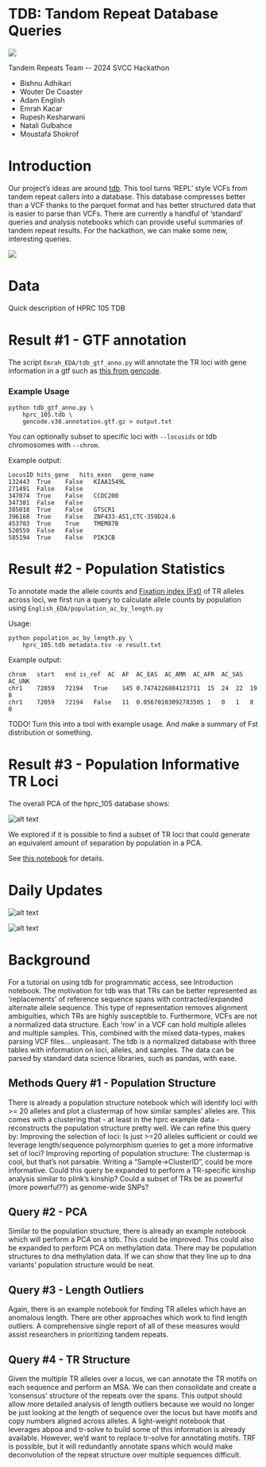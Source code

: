 # TDB: Tandom Repeat Database Queries

![](imgs/TandoRepeatLogo.png)

Tandem Repeats Team -- 2024 SVCC Hackathon

- Bishnu Adhikari
- Wouter De Coaster
- Adam English
- Emrah Kacar
- Rupesh Kesharwani
- Natali Gulbahce
- Moustafa Shokrof

Introduction
============
Our project’s ideas are around [tdb](https://github.com/ACEnglish/tdb). This tool turns ‘REPL’ style VCFs from tandem repeat callers into a database. This database compresses better than a VCF thanks to the parquet format and has better structured data that is easier to parse than VCFs. There are currently a handful of ‘standard’ queries and analysis notebooks which can provide useful summaries of tandem repeat results. For the hackathon, we can make some new, interesting queries.

![](imgs/TDBOverview.png)

Data
====
Quick description of HPRC 105 TDB

Result #1 - GTF annotation
==========================

The script `Emrah_EDA/tdb_gtf_anno.py` will annotate the TR loci with gene information in a gtf such as [this from
gencode](https://ftp.ebi.ac.uk/pub/databases/gencode/Gencode_human/release_38/gencode.v38.annotation.gtf.gz`).

### Example Usage
```
python tdb_gtf_anno.py \
    hprc_105.tdb \
    gencode.v38.annotation.gtf.gz > output.txt
```
You can optionally subset to specific loci with `--locusids` or tdb chromosomes with `--chrom`.

Example output:
```
LocusID	hits_gene	hits_exon	gene_name
132443	True	False	KIAA1549L
271491	False	False
347074	True	False	CCDC200
347381	False	False
385018	True	False	GTSCR1
396168	True	False	ZNF433-AS1,CTC-359D24.6
453703	True	True	TMEM87B
520559	False	False
585194	True	False	PIK3CB
```

Result #2 - Population Statistics
=================================
To annotate made the allele counts and [Fixation index (Fst)](https://en.wikipedia.org/wiki/Fixation_index) of TR alleles across loci, we
first run a query to calculate allele counts by population using `English_EDA/population_ac_by_length.py`

Usage:
```
python population_ac_by_length.py \
    hprc_105.tdb metadata.tsv -o result.txt
```

Example output:
```
chrom	start	end	is_ref	AC	AF	AC_EAS	AC_AMR	AC_AFR	AC_SAS	AC_UNK
chr1	72059	72194	True	145	0.7474226804123711	15	24	22	19	8
chr1	72059	72194	False	11	0.05670103092783505	1	0	1	8	0
```

TODO! Turn this into a tool with example usage. And make a summary of Fst distribution or something.


Result #3 - Population Informative TR Loci
==========================================
The overall PCA of the hprc_105 database shows:

![alt text](https://github.com/collaborativebioinformatics/tandemrepeats/blob/main/imgs/baseline_pca_tr_105samples.png?raw=true)

We explored if it is possible to find a subset of TR loci that could generate an equivalent amount of separation by
population in a PCA.

See [this notebook](https://github.com/collaborativebioinformatics/tandemrepeats/blob/main/English_EDA/MainNotebook.ipynb) for details.


# Daily Updates 
![alt text](https://github.com/collaborativebioinformatics/tandemrepeats/blob/main/imgs/Slide1.png?raw=true)

![alt text](https://github.com/collaborativebioinformatics/tandemrepeats/blob/main/imgs/Slide2.png?raw=true)

Background
===========

For a tutorial on using tdb for programmatic access, see Introduction notebook. The motivation for tdb was that TRs can be better represented as ‘replacements’ of reference sequence spans with contracted/expanded alternate allele sequence. This type of representation removes alignment ambiguities, which TRs are highly susceptible to. Furthermore, VCFs are not a normalized data structure. Each ‘row’ in a VCF can hold multiple alleles and multiple samples. This, combined with the mixed data-types, makes parsing VCF files… unpleasant.  The tdb is a normalized database with three tables with information on loci, alleles, and samples. The data can be parsed by standard data science libraries, such as pandas, with ease.

Methods
Query #1 - Population Structure
--------------
There is already a population structure notebook which will identify loci with >= 20 alleles and plot a clustermap of how similar samples’ alleles are. This comes with a clustering that - at least in the hprc example data - reconstructs the population structure pretty well. We can refine this query by:
Improving the selection of loci: Is just >=20 alleles sufficient or could we leverage length/sequence polymorphism queries to get a more informative set of loci?
Improving reporting of population structure: The clustermap is cool, but that’s not parsable. Writing a “Sample->ClusterID”, could be more informative.
Could this query be expanded to perform a TR-specific kinship analysis similar to plink’s kinship? Could a subset of TRs be as powerful (more powerful??) as genome-wide SNPs?

Query #2 - PCA
--------------
Similar to the population structure, there is already an example notebook which will perform a PCA on a tdb. This could be improved. This could also be expanded to perform PCA on methylation data. There may be population structures to dna methylation data. If we can show that they line up to dna variants’ population structure would be neat.

Query #3 - Length Outliers
--------------
Again, there is an example notebook for finding TR alleles which have an anomalous length. There are other approaches which work to find length outliers. A comprehensive single report of all of these measures would assist researchers in prioritizing tandem repeats.

Query #4 - TR Structure
--------------
Given the multiple TR alleles over a locus, we can annotate the TR motifs on each sequence and perform an MSA. We can then consolidate and create a ‘consensus’ structure of the repeats over the spans. This output should allow more detailed analysis of length outliers because we would no longer be just looking at the length of sequence over the locus but have motifs and copy numbers aligned across alleles. A light-weight notebook that leverages abpoa and tr-solve to build some of this information is already available. However, we’d want to replace tr-solve for annotating motifs. TRF is possible, but it will redundantly annotate spans which would make deconvolution of the repeat structure over multiple sequences difficult.
